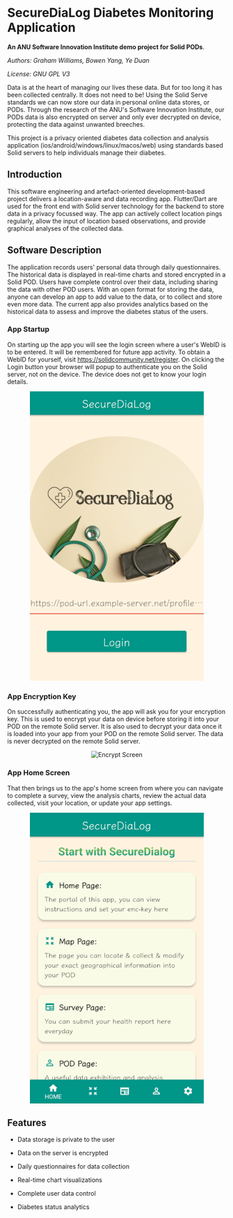 # SecureDiaLog Diabetes Monitoring Application

**An ANU Software Innovation Institute demo project for Solid PODs**.

*Authors: Graham Williams, Bowen Yang, Ye Duan*

*License: GNU GPL V3*

Data is at the heart of managing our lives these data. But for too
long it has been collected centrally. It does not need to be! Using
the Solid Serve standards we can now store our data in personal online
data stores, or PODs. Through the research of the ANU's Software
Innovation Institute, our PODs data is also encrypted on server and
only ever decrypted on device, protecting the data against unwanted
breeches.

This project is a privacy oriented diabetes data collection and
analysis application (ios/android/windows/linux/macos/web) using
standards based Solid servers to help individuals manage their
diabetes.

## Introduction

This software engineering and artefact-oriented development-based
project delivers a location-aware and data recording app. Flutter/Dart
are used for the front end with Solid server technology for the
backend to store data in a privacy focussed way. The app can actively
collect location pings regularly, allow the input of location based
observations, and provide graphical analyses of the collected data.

## Software Description

The application records users' personal data through daily
questionnaires.  The historical data is displayed in real-time charts
and stored encrypted in a Solid POD. Users have complete control over
their data, including sharing the data with other POD users. With an
open format for storing the data, anyone can develop an app to add
value to the data, or to collect and store even more data.  The
current app also provides analytics based on the historical data to
assess and improve the diabetes status of the users.

### App Startup

On starting up the app you will see the login screen where a user's
WebID is to be entered. It will be remembered for future app
activity. To obtain a WebID for yourself, visit
https://solidcommunity.net/register. On clicking the Login button your
browser will popup to authenticate you on the Solid server, not on the
device. The device does not get to know your login details.

<div align="center">
	<img
	src="https://github.com/kimishidairessha/diabetes/blob/main/images/login.png"
	alt="Login Screen" width="400">
</div>

### App Encryption Key

On successfully authenticating you, the app will ask you for your
encryption key. This is used to encrypt your data on device before
storing it into your POD on the remote Solid server. It is also used
to decrypt your data once it is loaded into your app from your POD on
the remote Solid server. The data is never decrypted on the remote
Solid server.

<div align="center">
	<img
	src="https://github.com/kimishidairessha/diabetes/blob/main/images/encrypt.png"
	alt="Encrypt Screen" width="400">
</div>

### App Home Screen

That then brings us to the app's home screen from where you can
navigate to complete a survey, view the analysis charts, review the
actual data collected, visit your location, or update your app
settings.

<div align="center">
	<img
	src="https://github.com/kimishidairessha/diabetes/blob/main/images/home.png"
	alt="Home Screen" width="400">
</div>

## Features

* Data storage is private to the user
* Data on the server is encrypted

* Daily questionnaires for data collection
* Real-time chart visualizations
* Complete user data control
* Diabetes status analytics
